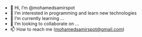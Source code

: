 - 👋 Hi, I’m @mohamedsamirspot
- 👀 I’m interested in programming and learn new technologies
- 🌱 I’m currently learning ...
- 💞️ I’m looking to collaborate on ...
- 📫 How to reach me (mohamedsamirspot@gmail.com)

<!---
mohamedsamirspot/mohamedsamirspot is a ✨ special ✨ repository because its `README.md` (this file) appears on your GitHub profile.
You can click the Preview link to take a look at your changes.
--->
